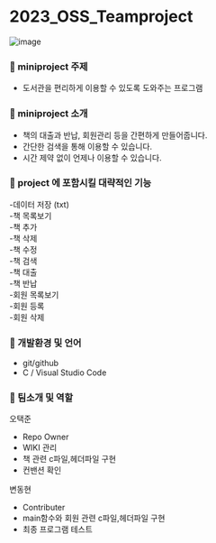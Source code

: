 # 2023_OSS_Teamproject
![image](https://user-images.githubusercontent.com/126431882/236813899-379b5916-a5e6-469a-9703-97ac5ba57304.png)


### :pushpin: miniproject 주제<br>
- 도서관을 편리하게 이용할 수 있도록 도와주는 프로그램

### :pushpin: miniproject 소개<br>
- 책의 대출과 반납, 회원관리 등을 간편하게 만들어줍니다.
- 간단한 검색을 통해 이용할 수 있습니다.
- 시간 제약 없이 언제나 이용할 수 있습니다.

### :pushpin: project 에 포함시킬 대략적인 기능<br>
-데이터 저장 (txt)<br>
-책 목록보기<br> 
-책 추가<br> 
-책 삭제<br> 
-책 수정<br> 
-책 검색<br> 
-책 대출<br> 
-책 반납<br> 
-회원 목록보기<br> 
-회원 등록<br> 
-회원 삭제<br> 

### :pushpin: 개발환경 및 언어<br>
- git/github<br>
- C / Visual Studio Code

### :pushpin: 팀소개 및 역할<br>
오택준<br>
- Repo Owner
- WIKI 관리
- 책 관련 c파일,헤더파일 구현
- 컨밴션 확인

변동현<br>
- Contributer
- main함수와 회원 관련 c파일,헤더파일 구현
- 최종 프로그램 테스트
